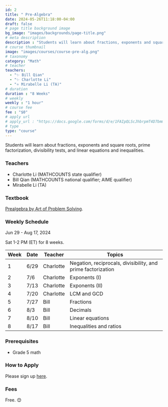 ```yaml
---
id: 2
title: " Pre-Algebra"
date: 2024-05-26T11:18:00-04:00
draft: false
# page title background image
bg_image: "images/backgrounds/page-title.png"
# meta description
description : "Students will learn about fractions, exponents and square roots, prime factorization, divisibility tests, and linear equations and inequalities."
# course thumbnail
image: "images/courses/course-pre-alg.png"
# taxonomy
category: "Math"
# teacher
teachers:
  - "✨ Bill Qian"
  - "✨ Charlotte Li"
  - "⭐️ Mirabelle Li (TA)"
# duration
duration : "8 Weeks"
# weekly
weekly : "1 hour"
# course fee
fee : "$0"
# apply url
# apply_url : "https://docs.google.com/forms/d/e/1FAIpQLScJhbrpmT4D7bmmWS-SxtIcm6NyngImbRl7m6QWbmQjjixZag/viewform"
# type
type: "course"
---
```


Students will learn about fractions, exponents and square roots, prime factorization, divisibility tests, and linear equations and inequalities.

### Teachers

* Charlotte Li (MATHCOUNTS state qualifier)
* Bill Qian (MATHCOUNTS national qualifier; AIME qualifier)
* Mirabelle Li (TA)

### Textbook 
[Prealgebra by Art of Problem Solving](https://artofproblemsolving.com/store/item/prealgebra).

### Weekly Schedule

Jun 29 - Aug 17, 2024

Sat 1-2 PM (ET) for 8 weeks.

|Week   |Date    | Teacher   | Topics
|-------|--------|-----------|--------------
|1      |6/29    | Charlotte | Negation, reciprocals, divisibility, and prime factorization
|2      |7/6     | Charlotte | Exponents (I)
|3      |7/13    | Charlotte | Exponents (II)
|4      |7/20    | Charlotte | LCM and GCD
|5      |7/27    | Bill      | Fractions
|6      |8/3     | Bill      | Decimals
|7      |8/10    | Bill      | Linear equations
|8      |8/17    | Bill      | Inequalities and ratios


### Prerequisites

* Grade 5 math

### How to Apply

Please sign up [here](https://forms.gle/aBzjbyJBFg1CieVC8).

### Fees

Free. 😊

